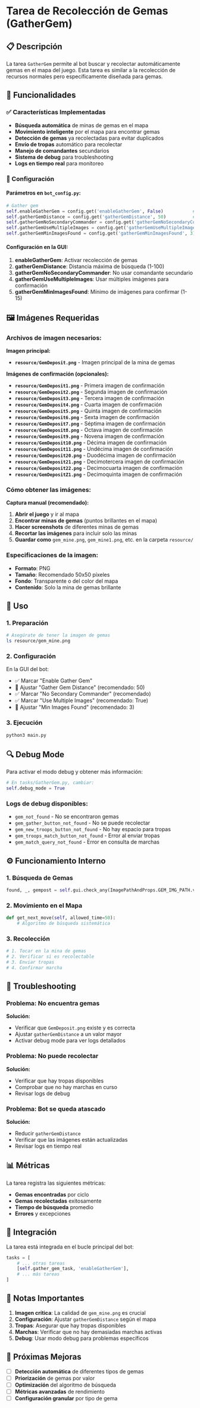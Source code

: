 # Tarea de Recolección de Gemas (GatherGem)

## 📋 Descripción

La tarea `GatherGem` permite al bot buscar y recolectar automáticamente gemas en el mapa del juego. Esta tarea es similar a la recolección de recursos normales pero específicamente diseñada para gemas.

## 🎯 Funcionalidades

### ✅ Características Implementadas

- **Búsqueda automática** de minas de gemas en el mapa
- **Movimiento inteligente** por el mapa para encontrar gemas
- **Detección de gemas** ya recolectadas para evitar duplicados
- **Envío de tropas** automático para recolectar
- **Manejo de comandantes** secundarios
- **Sistema de debug** para troubleshooting
- **Logs en tiempo real** para monitoreo

### 🔧 Configuración

#### Parámetros en `bot_config.py`:

```python
# Gather gem
self.enableGatherGem = config.get('enableGatherGem', False)           # Activar/desactivar
self.gatherGemDistance = config.get('gatherGemDistance', 50)          # Distancia de búsqueda
self.gatherGemNoSecondaryCommander = config.get('gatherGemNoSecondaryCommander', True)  # Sin comandante secundario
self.gatherGemUseMultipleImages = config.get('gatherGemUseMultipleImages', True)        # Usar múltiples imágenes
self.gatherGemMinImagesFound = config.get('gatherGemMinImagesFound', 3)                # Mínimo de imágenes para confirmar
```

#### Configuración en la GUI:

1. **enableGatherGem**: Activar recolección de gemas
2. **gatherGemDistance**: Distancia máxima de búsqueda (1-100)
3. **gatherGemNoSecondaryCommander**: No usar comandante secundario
4. **gatherGemUseMultipleImages**: Usar múltiples imágenes para confirmación
5. **gatherGemMinImagesFound**: Mínimo de imágenes para confirmar (1-15)

## 🖼️ Imágenes Requeridas

### Archivos de imagen necesarios:

**Imagen principal:**
- **`resource/GemDeposit.png`** - Imagen principal de la mina de gemas

**Imágenes de confirmación (opcionales):**
- **`resource/GemDeposit1.png`** - Primera imagen de confirmación
- **`resource/GemDeposit2.png`** - Segunda imagen de confirmación
- **`resource/GemDeposit3.png`** - Tercera imagen de confirmación
- **`resource/GemDeposit4.png`** - Cuarta imagen de confirmación
- **`resource/GemDeposit5.png`** - Quinta imagen de confirmación
- **`resource/GemDeposit6.png`** - Sexta imagen de confirmación
- **`resource/GemDeposit7.png`** - Séptima imagen de confirmación
- **`resource/GemDeposit8.png`** - Octava imagen de confirmación
- **`resource/GemDeposit9.png`** - Novena imagen de confirmación
- **`resource/GemDeposit10.png`** - Décima imagen de confirmación
- **`resource/GemDeposit11.png`** - Undécima imagen de confirmación
- **`resource/GemDeposit20.png`** - Duodécima imagen de confirmación
- **`resource/GemDeposit21.png`** - Decimotercera imagen de confirmación
- **`resource/GemDeposit22.png`** - Decimocuarta imagen de confirmación
- **`resource/GemDepositZ1.png`** - Decimoquinta imagen de confirmación

### Cómo obtener las imágenes:

**Captura manual (recomendado):**
1. **Abrir el juego** y ir al mapa
2. **Encontrar minas de gemas** (puntos brillantes en el mapa)
3. **Hacer screenshots** de diferentes minas de gemas
4. **Recortar las imágenes** para incluir solo las minas
5. **Guardar como** `gem_mine.png`, `gem_mine1.png`, etc. en la carpeta `resource/`

### Especificaciones de la imagen:

- **Formato**: PNG
- **Tamaño**: Recomendado 50x50 píxeles
- **Fondo**: Transparente o del color del mapa
- **Contenido**: Solo la mina de gemas brillante

## 🚀 Uso

### 1. Preparación

```bash
# Asegúrate de tener la imagen de gemas
ls resource/gem_mine.png
```

### 2. Configuración

En la GUI del bot:
- ✅ Marcar "Enable Gather Gem"
- 🔢 Ajustar "Gather Gem Distance" (recomendado: 50)
- ✅ Marcar "No Secondary Commander" (recomendado)
- ✅ Marcar "Use Multiple Images" (recomendado: True)
- 🔢 Ajustar "Min Images Found" (recomendado: 3)

### 3. Ejecución

```bash
python3 main.py
```

## 🔍 Debug Mode

Para activar el modo debug y obtener más información:

```python
# En tasks/GatherGem.py, cambiar:
self.debug_mode = True
```

### Logs de debug disponibles:

- `gem_not_found` - No se encontraron gemas
- `gem_gather_button_not_found` - No se puede recolectar
- `gem_new_troops_button_not_found` - No hay espacio para tropas
- `gem_troops_match_button_not_found` - Error al enviar tropas
- `gem_match_query_not_found` - Error en consulta de marchas

## ⚙️ Funcionamiento Interno

### 1. Búsqueda de Gemas
```python
found, _, gempost = self.gui.check_any(ImagePathAndProps.GEM_IMG_PATH.value)
```

### 2. Movimiento en el Mapa
```python
def get_next_move(self, allowed_time=50):
    # Algoritmo de búsqueda sistemática
```

### 3. Recolección
```python
# 1. Tocar en la mina de gemas
# 2. Verificar si es recolectable
# 3. Enviar tropas
# 4. Confirmar marcha
```

## 🐛 Troubleshooting

### Problema: No encuentra gemas
**Solución:**
- Verificar que `GemDeposit.png` existe y es correcta
- Ajustar `gatherGemDistance` a un valor mayor
- Activar debug mode para ver logs detallados

### Problema: No puede recolectar
**Solución:**
- Verificar que hay tropas disponibles
- Comprobar que no hay marchas en curso
- Revisar logs de debug

### Problema: Bot se queda atascado
**Solución:**
- Reducir `gatherGemDistance`
- Verificar que las imágenes están actualizadas
- Revisar logs en tiempo real

## 📊 Métricas

La tarea registra las siguientes métricas:
- **Gemas encontradas** por ciclo
- **Gemas recolectadas** exitosamente
- **Tiempo de búsqueda** promedio
- **Errores** y excepciones

## 🔄 Integración

La tarea está integrada en el bucle principal del bot:

```python
tasks = [
    # ... otras tareas
    [self.gather_gem_task, 'enableGatherGem'],
    # ... más tareas
]
```

## 📝 Notas Importantes

1. **Imagen crítica**: La calidad de `gem_mine.png` es crucial
2. **Configuración**: Ajustar `gatherGemDistance` según el mapa
3. **Tropas**: Asegurar que hay tropas disponibles
4. **Marchas**: Verificar que no hay demasiadas marchas activas
5. **Debug**: Usar modo debug para problemas específicos

## 🎯 Próximas Mejoras

- [ ] **Detección automática** de diferentes tipos de gemas
- [ ] **Priorización** de gemas por valor
- [ ] **Optimización** del algoritmo de búsqueda
- [ ] **Métricas avanzadas** de rendimiento
- [ ] **Configuración granular** por tipo de gema 